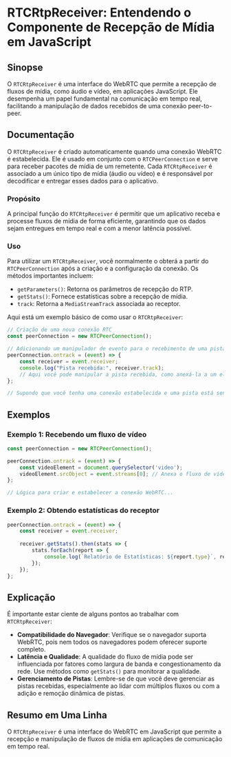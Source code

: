 <!--
Meta Description: # RTCRtpReceiver: Entendendo o Componente de Recepção de Mídia em JavaScript ## Sinopse O `RTCRtpReceiver` é uma interface do WebRTC que permite a rec...
Meta Keywords: rtcrtpreceiver, uma, mídia, javascript, que
-->

# RTCRtpReceiver: Entendendo o Componente de Recepção de Mídia em JavaScript

## Sinopse
O `RTCRtpReceiver` é uma interface do WebRTC que permite a recepção de fluxos de mídia, como áudio e vídeo, em aplicações JavaScript. Ele desempenha um papel fundamental na comunicação em tempo real, facilitando a manipulação de dados recebidos de uma conexão peer-to-peer.

## Documentação
O `RTCRtpReceiver` é criado automaticamente quando uma conexão WebRTC é estabelecida. Ele é usado em conjunto com o `RTCPeerConnection` e serve para receber pacotes de mídia de um remetente. Cada `RTCRtpReceiver` é associado a um único tipo de mídia (áudio ou vídeo) e é responsável por decodificar e entregar esses dados para o aplicativo.

### Propósito
A principal função do `RTCRtpReceiver` é permitir que um aplicativo receba e processe fluxos de mídia de forma eficiente, garantindo que os dados sejam entregues em tempo real e com a menor latência possível.

### Uso
Para utilizar um `RTCRtpReceiver`, você normalmente o obterá a partir do `RTCPeerConnection` após a criação e a configuração da conexão. Os métodos importantes incluem:

- `getParameters()`: Retorna os parâmetros de recepção do RTP.
- `getStats()`: Fornece estatísticas sobre a recepção de mídia.
- `track`: Retorna a `MediaStreamTrack` associada ao receptor.

Aqui está um exemplo básico de como usar o `RTCRtpReceiver`:

```javascript
// Criação de uma nova conexão RTC
const peerConnection = new RTCPeerConnection();

// Adicionando um manipulador de evento para o recebimento de uma pista
peerConnection.ontrack = (event) => {
    const receiver = event.receiver;
    console.log("Pista recebida:", receiver.track);
    // Aqui você pode manipular a pista recebida, como anexá-la a um elemento <video>
};

// Supondo que você tenha uma conexão estabelecida e uma pista está sendo enviada
```

## Exemplos
### Exemplo 1: Recebendo um fluxo de vídeo

```javascript
const peerConnection = new RTCPeerConnection();

peerConnection.ontrack = (event) => {
    const videoElement = document.querySelector('video');
    videoElement.srcObject = event.streams[0]; // Anexa o fluxo de vídeo ao elemento <video>
};

// Lógica para criar e estabelecer a conexão WebRTC...
```

### Exemplo 2: Obtendo estatísticas do receptor

```javascript
peerConnection.ontrack = (event) => {
    const receiver = event.receiver;
    
    receiver.getStats().then(stats => {
        stats.forEach(report => {
            console.log(`Relatório de Estatísticas: ${report.type}`, report);
        });
    });
};
```

## Explicação
É importante estar ciente de alguns pontos ao trabalhar com `RTCRtpReceiver`:

- **Compatibilidade do Navegador**: Verifique se o navegador suporta WebRTC, pois nem todos os navegadores podem oferecer suporte completo.
- **Latência e Qualidade**: A qualidade do fluxo de mídia pode ser influenciada por fatores como largura de banda e congestionamento da rede. Use métodos como `getStats()` para monitorar a qualidade.
- **Gerenciamento de Pistas**: Lembre-se de que você deve gerenciar as pistas recebidas, especialmente ao lidar com múltiplos fluxos ou com a adição e remoção dinâmica de pistas.

## Resumo em Uma Linha
O `RTCRtpReceiver` é uma interface do WebRTC em JavaScript que permite a recepção e manipulação de fluxos de mídia em aplicações de comunicação em tempo real.